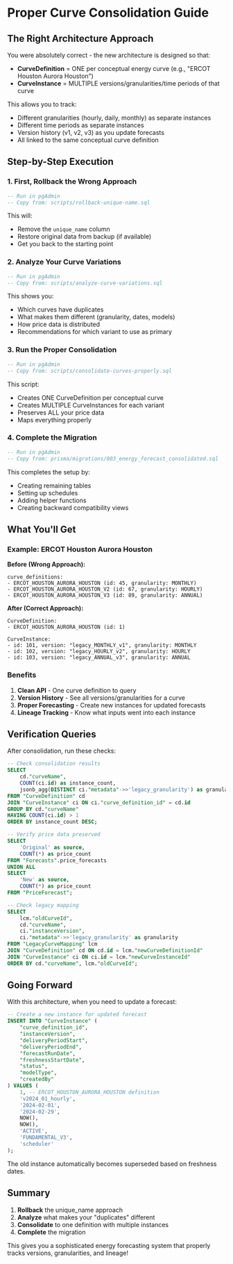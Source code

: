 # Proper Curve Consolidation Guide

## The Right Architecture Approach

You were absolutely correct - the new architecture is designed so that:

- **CurveDefinition** = ONE per conceptual energy curve (e.g., "ERCOT Houston Aurora Houston")
- **CurveInstance** = MULTIPLE versions/granularities/time periods of that curve

This allows you to track:
- Different granularities (hourly, daily, monthly) as separate instances
- Different time periods as separate instances
- Version history (v1, v2, v3) as you update forecasts
- All linked to the same conceptual curve definition

## Step-by-Step Execution

### 1. First, Rollback the Wrong Approach

```sql
-- Run in pgAdmin
-- Copy from: scripts/rollback-unique-name.sql
```

This will:
- Remove the `unique_name` column
- Restore original data from backup (if available)
- Get you back to the starting point

### 2. Analyze Your Curve Variations

```sql
-- Run in pgAdmin
-- Copy from: scripts/analyze-curve-variations.sql
```

This shows you:
- Which curves have duplicates
- What makes them different (granularity, dates, models)
- How price data is distributed
- Recommendations for which variant to use as primary

### 3. Run the Proper Consolidation

```sql
-- Run in pgAdmin
-- Copy from: scripts/consolidate-curves-properly.sql
```

This script:
- Creates ONE CurveDefinition per conceptual curve
- Creates MULTIPLE CurveInstances for each variant
- Preserves ALL your price data
- Maps everything properly

### 4. Complete the Migration

```sql
-- Run in pgAdmin
-- Copy from: prisma/migrations/003_energy_forecast_consolidated.sql
```

This completes the setup by:
- Creating remaining tables
- Setting up schedules
- Adding helper functions
- Creating backward compatibility views

## What You'll Get

### Example: ERCOT Houston Aurora Houston

**Before (Wrong Approach):**
```
curve_definitions:
- ERCOT_HOUSTON_AURORA_HOUSTON (id: 45, granularity: MONTHLY)
- ERCOT_HOUSTON_AURORA_HOUSTON_V2 (id: 67, granularity: HOURLY)
- ERCOT_HOUSTON_AURORA_HOUSTON_V3 (id: 89, granularity: ANNUAL)
```

**After (Correct Approach):**
```
CurveDefinition:
- ERCOT_HOUSTON_AURORA_HOUSTON (id: 1)

CurveInstance:
- id: 101, version: "legacy_MONTHLY_v1", granularity: MONTHLY
- id: 102, version: "legacy_HOURLY_v2", granularity: HOURLY  
- id: 103, version: "legacy_ANNUAL_v3", granularity: ANNUAL
```

### Benefits

1. **Clean API** - One curve definition to query
2. **Version History** - See all versions/granularities for a curve
3. **Proper Forecasting** - Create new instances for updated forecasts
4. **Lineage Tracking** - Know what inputs went into each instance

## Verification Queries

After consolidation, run these checks:

```sql
-- Check consolidation results
SELECT 
    cd."curveName",
    COUNT(ci.id) as instance_count,
    jsonb_agg(DISTINCT ci."metadata"->>'legacy_granularity') as granularities
FROM "CurveDefinition" cd
JOIN "CurveInstance" ci ON ci."curve_definition_id" = cd.id
GROUP BY cd."curveName"
HAVING COUNT(ci.id) > 1
ORDER BY instance_count DESC;

-- Verify price data preserved
SELECT 
    'Original' as source,
    COUNT(*) as price_count
FROM "Forecasts".price_forecasts
UNION ALL
SELECT 
    'New' as source,
    COUNT(*) as price_count
FROM "PriceForecast";

-- Check legacy mapping
SELECT 
    lcm."oldCurveId",
    cd."curveName",
    ci."instanceVersion",
    ci."metadata"->>'legacy_granularity' as granularity
FROM "LegacyCurveMapping" lcm
JOIN "CurveDefinition" cd ON cd.id = lcm."newCurveDefinitionId"
JOIN "CurveInstance" ci ON ci.id = lcm."newCurveInstanceId"
ORDER BY cd."curveName", lcm."oldCurveId";
```

## Going Forward

With this architecture, when you need to update a forecast:

```sql
-- Create a new instance for updated forecast
INSERT INTO "CurveInstance" (
    "curve_definition_id",
    "instanceVersion",
    "deliveryPeriodStart",
    "deliveryPeriodEnd",
    "forecastRunDate",
    "freshnessStartDate",
    "status",
    "modelType",
    "createdBy"
) VALUES (
    1, -- ERCOT_HOUSTON_AURORA_HOUSTON definition
    'v2024_01_hourly',
    '2024-02-01',
    '2024-02-29',
    NOW(),
    NOW(),
    'ACTIVE',
    'FUNDAMENTAL_V3',
    'scheduler'
);
```

The old instance automatically becomes superseded based on freshness dates.

## Summary

1. **Rollback** the unique_name approach
2. **Analyze** what makes your "duplicates" different
3. **Consolidate** to one definition with multiple instances
4. **Complete** the migration

This gives you a sophisticated energy forecasting system that properly tracks versions, granularities, and lineage! 